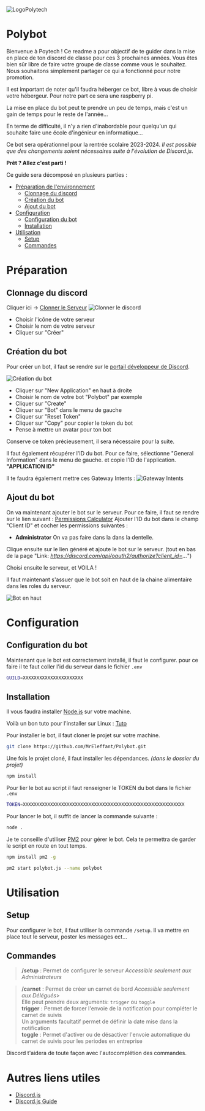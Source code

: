 ![LogoPolytech](https://www.polytech-reseau.org/wp-content/uploads/2021/03/cropped-logo_reseau_Polytech.png)

# Polybot
 
Bienvenue à Poytech !
Ce readme a pour objectif de te guider dans la mise en place de ton discord de classe pour ces 3 prochaines années.
Vous êtes bien sûr libre de faire votre groupe de classe comme vous le souhaitez. Nous souhaitons simplement partager ce qui a fonctionné pour notre promotion.

Il est important de noter qu'il faudra héberger ce bot, libre à vous de choisir votre hébergeur.
Pour notre part ce sera une raspberry pi.

La mise en place du bot peut te prendre un peu de temps, mais c'est un gain de temps pour le reste de l'année...

En terme de difficulté, il n'y a rien d'inabordable pour quelqu'un qui souhaite faire une école d'ingénieur en informatique...

Ce bot sera opérationnel pour la rentrée scolaire 2023-2024.
*Il est possible que des changements soient nécessaires suite à l'évolution de Discord.js.*

**Prêt ? Allez c'est parti !**

Ce guide sera décomposé en plusieurs parties :
- [Préparation de l'environnement](#Préparation)
    - [Clonnage du discord](#Clonnage-du-discord)
    - [Création du bot](#Création-du-bot)
    - [Ajout du bot](#Ajout-du-bot)
- [Configuration](#Configuration)
    - [Configuration du bot](#Configuration-du-bot)
    - [Installation](#Installation)
- [Utilisation](#Utilisation)
    - [Setup](#Setup)
    - [Commandes](#Commandes)


# Préparation
## Clonnage du discord
Cliquer ici -> [Clonner le Serveur](https://discord.new/VSjFR3PcZSHZ)
![Clonner le discord](https://media.discordapp.net/attachments/1092833982212751450/1109225226153242746/image.png)
- Choisir l'icône de votre serveur
- Choisir le nom de votre serveur
- Cliquer sur "Créer"

## Création du bot
Pour créer un bot, il faut se rendre sur le [portail développeur de Discord](https://discord.com/developers/applications).

![Création du bot](https://cdn.discordapp.com/attachments/1092833982212751450/1109227302820253857/image.png)
- Cliquer sur "New Application" en haut à droite
- Choisir le nom de votre bot "Polybot" par exemple
- Cliquer sur "Create"
- Cliquer sur "Bot" dans le menu de gauche
- Cliquer sur "Reset Token"
- Cliquer sur "Copy" pour copier le token du bot
- Pense à mettre un avatar pour ton bot

Conserve ce token précieusement, il sera nécessaire pour la suite.

Il faut également récupérer l'ID du bot.
Pour ce faire, sélectionne "General Information" dans le menu de gauche.
et copie l'ID de l'application. **"APPLICATION ID"**

Il te faudra également mettre ces Gateway Intents :
![Gateway Intents](https://media.discordapp.net/attachments/1092833982212751450/1109242883640402061/image.png)

## Ajout du bot
On va maintenant ajouter le bot sur le serveur.
Pour ce faire, il faut se rendre sur le lien suivant : [Permissions Calculator](https://discordapi.com/permissions.html)
Ajouter l'ID du bot dans le champ "Client ID" et cocher les permissions suivantes :
- **Administrator** On va pas faire dans la dans la dentelle.

Clique ensuite sur le lien généré et ajoute le bot sur le serveur. (tout en bas de la page "Link: *https://discord.com/api/oauth2/authorize?client_id=...*")

Choisi ensuite le serveur, et VOILA !

Il faut maintenant s'assuer que le bot soit en haut de la chaine alimentaire dans les roles du serveur.

![Bot en haut](https://cdn.discordapp.com/attachments/1092833982212751450/1109265601983168542/image.png)


# Configuration
## Configuration du bot
Maintenant que le bot est correctement installé, il faut le configurer.
pour ce faire il te faut coller l'id du serveur dans le fichier `.env`
```bash	
GUILD=XXXXXXXXXXXXXXXXXXXXXX
```
## Installation
Il vous faudra installer [Node.js](https://nodejs.org/en/) sur votre machine.

Voilà un bon tuto pour l'installer sur Linux : [Tuto](https://linuxize.com/post/how-to-install-node-js-on-ubuntu-18.04/)

Pour installer le bot, il faut cloner le projet sur votre machine.
```bash
git clone https://github.com/MrEleffant/Polybot.git
```
Une fois le projet cloné, il faut installer les dépendances. *(dans le dossier du projet)*
```bash
npm install
```
Pour lier le bot au script il faut renseigner le TOKEN du bot dans le fichier `.env`
```bash
TOKEN=XXXXXXXXXXXXXXXXXXXXXXXXXXXXXXXXXXXXXXXXXXXXXXXXXXXXXXXXXXX
```

Pour lancer le bot, il suffit de lancer la commande suivante :
```bash
node .
```
Je te conseille d'utiliser [PM2](https://pm2.keymetrics.io/) pour gérer le bot.
Cela te permettra de garder le script en route en tout temps.
```bash	
npm install pm2 -g
```

```bash
pm2 start polybot.js --name polybot
```
# Utilisation
## Setup
Pour configurer le bot, il faut utiliser la commande `/setup`.
Il va mettre en place tout le serveur, poster les messages ect...
## Commandes
> **/setup** : Permet de configurer le serveur *Accessible seulement aux Administrateurs*

> **/carnet** : Permet de créer un carnet de bord *Accessible seulement aux Délégués*><br>Elle peut prendre deux arguments: `trigger` ou `toggle`<br>
> **trigger** : Permet de forcer l'envoie de la notification pour compléter le carnet de suivis<br>Un arguments facultatif permet de définir la date mise dans la notification<br>
> **toggle** : Permet d'activer ou de désactiver l'envoie automatique du carnet de suivis  pour les periodes en entreprise

Discord t'aidera de toute façon avec l'autocomplétion des commandes.

# Autres liens utiles
- [Discord.js](https://discord.js.org/#/)
- [Discord.js Guide](https://discordjs.guide/)